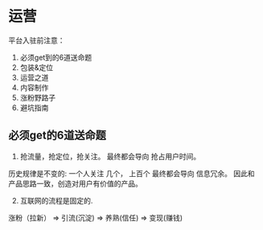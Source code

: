 # 运营

平台入驻前注意：

1. 必须get到的6道送命题
2. 包装&定位
3. 运营之道
4. 内容制作
5. 涨粉野路子
6. 避坑指南


## 必须get的6道送命题

1. 抢流量，抢定位，抢关注。 最终都会导向 抢占用户时间。

历史规律是不变的: 一个人关注 几个， 上百个 最终都会导向 信息冗余。 因此和 产品思路一致，创造对用户有价值的产品。

2. 互联网的流程是固定的.

涨粉（拉新） => 引流(沉淀) => 养熟(信任) => 变现(赚钱)